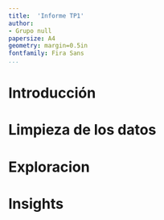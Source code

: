 ```yaml
---
title:  'Informe TP1'
author:
- Grupo null
papersize: A4
geometry: margin=0.5in
fontfamily: Fira Sans
...
```


# Introducción

# Limpieza de los datos

# Exploracion

# Insights
